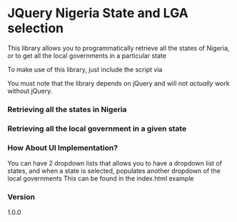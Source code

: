 # JQuery Nigeria State and LGA selection

This library allows you to programmatically retrieve all the states of Nigeria, or to get all the local governments in a particular state

To make use of this library, just include the script via
> <script src="jquery.stateLga.js"></script>

You must note that the library depends on jQuery and will not *actually* work without jQuery.

### Retrieving all the states in Nigeria
<script>
console.log($.nigeria.states());
</script>

### Retrieving all the local government in a given state
<script>
console.log($.nigeria.abia);
</script>

### How About UI Implementation?
You can have 2 dropdown lists that allows you to have a dropdown list of states, and when a state is selected, populates another dropdown of the local governments
This can be found in the index.html example

### Version
1.0.0



